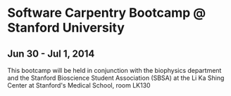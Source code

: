 # Software Carpentry Bootcamp @ Stanford University
## Jun 30 - Jul 1, 2014

This bootcamp will be held in conjunction with the biophysics department and the Stanford Bioscience Student Association (SBSA) at the Li Ka Shing Center at
Stanford's Medical School, room LK130
